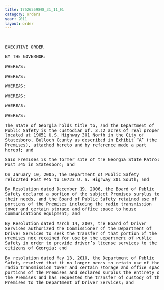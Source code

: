 ```yaml
---
title: 17526559808_31_11_01
category: orders
year: 2011
layout: order
---
```


<pre> 

EXECUTIVE ORDER

BY THE GOVERNOR:

WHEREAS:

WHEREAS:

WHEREAS:

WHEREAS:

WHEREAS:

WHEREAS:

The State of Georgia holds title to, and the Department of
Public Safety is the custodian of, 3.12 acres of real property
located at 19051 U.S. Highway 301 North in the City of
Statesboro, Bulloch County as described in Exhibit “A” (the
Premises), attached hereto and by reference made a part
hereof; and

Said Premises is the former site of the Georgia State Patrol
Post #45 in Statesboro; and

On January 10, 2005, the Department of Public Safety
relocated Post #45 to 10723 U. S. Highway 301 South; and

By Resolution dated December 19, 2006, the Board of Public
Safety declared a portion of the subject Premises surplus to
their needs, and the Board of Public Safety retained use of
portions of the Premises including the radio transmission
tower and certain storage and office space to house
communications equipment; and

By Resolution dated March 14, 2007, the Board of Driver
Services authorized the Commissioner of the Department of
Driver Services to seek the transfer of that portion of the
Premises not retained for use by the Department of Public
Safety in order to provide driver’s license services to the
citizens of Georgia; and

By resolution dated May 13, 2010, the Department of Public
Safety resolved that it no longer needs to retain use of the
radio transmission tower and certain storage and office space
portions of the Premises and declared surplus the entirety of
the Premises and has requested the transfer of custody of the
Premises to the Department of Driver Services; and

</pre>
